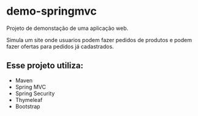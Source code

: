 # demo-springmvc

Projeto de demonstação de uma aplicação web.

Simula um site onde usuarios podem fazer pedidos de produtos e podem fazer ofertas para pedidos já cadastrados. 

## Esse projeto utiliza:
- Maven
- Spring MVC
- Spring Security
- Thymeleaf
- Bootstrap
